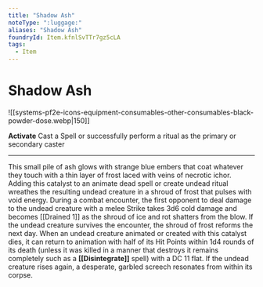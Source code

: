 ```yaml
---
title: "Shadow Ash"
noteType: ":luggage:"
aliases: "Shadow Ash"
foundryId: Item.kfnlSvTTr7gz5cLA
tags:
  - Item
---
```


# Shadow Ash
![[systems-pf2e-icons-equipment-consumables-other-consumables-black-powder-dose.webp|150]]

**Activate** Cast a Spell or successfully perform a ritual as the primary or secondary caster

* * *

This small pile of ash glows with strange blue embers that coat whatever they touch with a thin layer of frost laced with veins of necrotic ichor. Adding this catalyst to an animate dead spell or create undead ritual wreathes the resulting undead creature in a shroud of frost that pulses with void energy. During a combat encounter, the first opponent to deal damage to the undead creature with a melee Strike takes 3d6 cold damage and becomes [[Drained 1]] as the shroud of ice and rot shatters from the blow. If the undead creature survives the encounter, the shroud of frost reforms the next day. When an undead creature animated or created with this catalyst dies, it can return to animation with half of its Hit Points within 1d4 rounds of its death (unless it was killed in a manner that destroys it remains completely such as a __[[Disintegrate]]__ spell) with a DC 11 flat. If the undead creature rises again, a desperate, garbled screech resonates from within its corpse.
